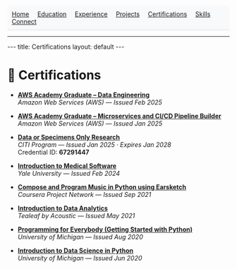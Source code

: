 
<nav style="background: #f8f9fa; padding: 10px; border-bottom: 1px solid #ddd;">
  <a href="index.md" style="margin-right: 15px;">Home</a>
  <a href="education.md" style="margin-right: 15px;">Education</a>
  <a href="experience.md" style="margin-right: 15px;">Experience</a>
  <a href="projects.md" style="margin-right: 15px;">Projects</a>
  <a href="certifications.md" style="margin-right: 15px;">Certifications</a>
  <a href="skills.md" style="margin-right: 15px;">Skills</a>
  <a href="connect.md">Connect</a>
</nav>
<hr/>
---
title: Certifications
layout: default
---

# 📜 Certifications

- **[AWS Academy Graduate – Data Engineering](https://www.credly.com/badges/8abf7d87-f362-4856-96bd-ff9b7cc55c3f/linked_in_profile)**  
  *Amazon Web Services (AWS)* — *Issued Feb 2025*  

- **[AWS Academy Graduate – Microservices and CI/CD Pipeline Builder](https://www.credly.com/badges/c13b60cb-1c59-45c6-9d8a-63eaefc4acf6/linked_in_profile)**  
  *Amazon Web Services (AWS)* — *Issued Jan 2025*

- **[Data or Specimens Only Research](https://www.citiprogram.org/verify/?wab192db5-2d26-41ab-9e94-2b2dcff75714-67291447)**  
  *CITI Program* — *Issued Jan 2025 · Expires Jan 2028*  
  Credential ID: **67291447**

- **[Introduction to Medical Software](https://coursera.org/share/db783bc13b3347c7ac61e3d8102fab1e)**  
  *Yale University* — *Issued Feb 2024*

- **[Compose and Program Music in Python using Earsketch](https://coursera.org/share/5fc732f193b993ff56706d8d33c5fefa)**  
  *Coursera Project Network* — *Issued Sep 2021*

- **[Introduction to Data Analytics](https://coursera.org/share/7ee6cf20cbf7b2b156a5d579e7b8bede)**  
  *Tealeaf by Acoustic* — *Issued May 2021*

- **[Programming for Everybody (Getting Started with Python)](https://coursera.org/share/0148b58f906d1b67f0e8285de6567d44)**  
  *University of Michigan* — *Issued Aug 2020*

- **[Introduction to Data Science in Python](https://coursera.org/share/5b186de995f095afd04f58154f23982e)**  
  *University of Michigan* — *Issued Jun 2020*
